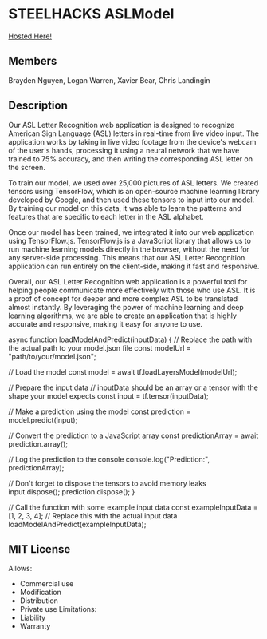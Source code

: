 # STEELHACKS ASLModel 
[Hosted Here!](https://vaxier8.github.io/)


## Members

Brayden Nguyen, Logan Warren, Xavier Bear, Chris Landingin

## Description

Our ASL Letter Recognition web application is designed to recognize American Sign Language (ASL) letters in real-time from live video input. The application works by taking in live video footage from the device's webcam of the user's hands, processing it using a neural network that we have trained to 75% accuracy, and then writing the corresponding ASL letter on the screen.


To train our model, we used over 25,000 pictures of ASL letters. We created tensors using TensorFlow, which is an open-source machine learning library developed by Google, and then used these tensors to input into our model. By training our model on this data, it was able to learn the patterns and features that are specific to each letter in the ASL alphabet.


Once our model has been trained, we integrated it into our web application using TensorFlow.js. TensorFlow.js is a JavaScript library that allows us to run machine learning models directly in the browser, without the need for any server-side processing. This means that our ASL Letter Recognition application can run entirely on the client-side, making it fast and responsive.


Overall, our ASL Letter Recognition web application is a powerful tool for helping people communicate more effectively with those who use ASL. It is a proof of concept for deeper and more complex ASL to be translated almost instantly. By leveraging the power of machine learning and deep learning algorithms, we are able to create an application that is highly accurate and responsive, making it easy for anyone to use.

async function loadModelAndPredict(inputData) {
  // Replace the path with the actual path to your model.json file
  const modelUrl = "path/to/your/model.json";

  // Load the model
  const model = await tf.loadLayersModel(modelUrl);

  // Prepare the input data
  // inputData should be an array or a tensor with the shape your model expects
  const input = tf.tensor(inputData);

  // Make a prediction using the model
  const prediction = model.predict(input);

  // Convert the prediction to a JavaScript array
  const predictionArray = await prediction.array();

  // Log the prediction to the console
  console.log("Prediction:", predictionArray);

  // Don't forget to dispose the tensors to avoid memory leaks
  input.dispose();
  prediction.dispose();
}

// Call the function with some example input data
const exampleInputData = [1, 2, 3, 4]; // Replace this with the actual input data
loadModelAndPredict(exampleInputData);


## MIT License
Allows:
- Commercial use
- Modification
- Distribution
- Private use
Limitations:
- Liability
- Warranty
